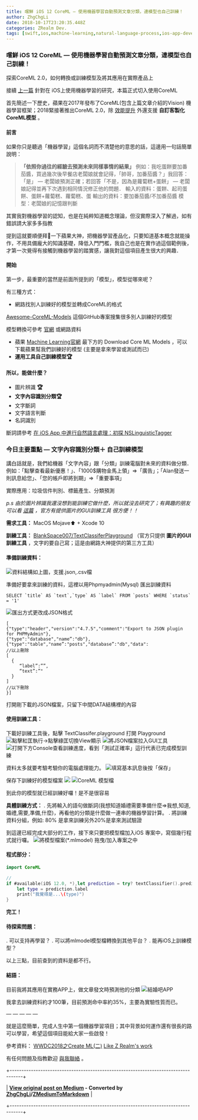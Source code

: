 ```yaml
---
title: 嚐鮮 iOS 12 CoreML — 使用機器學習自動預測文章分類，連模型也自己訓練！
author: ZhgChgLi
date: 2018-10-17T23:20:35.448Z
categories: ZRealm Dev.
tags: [swift,ios,machine-learning,natural-language-process,ios-app-development]
---
```


### 嚐鮮 iOS 12 CoreML — 使用機器學習自動預測文章分類，連模型也自己訓練！

探索CoreML 2.0，如何轉換或訓練模型及將其應用在實際產品上

接續 [上一篇](https://medium.com/@zhgchgli/vision-%E5%88%9D%E6%8E%A2-app-%E9%A0%AD%E5%83%8F%E4%B8%8A%E5%82%B3-%E8%87%AA%E5%8B%95%E8%AD%98%E5%88%A5%E4%BA%BA%E8%87%89%E8%A3%81%E5%9C%96-swift-9a9aa892f9a9) 針對在 iOS上使用機器學習的研究，本篇正式切入使用CoreML

首先簡述一下歷史，蘋果在2017年發布了CoreML(包含上篇文章介紹的Vision) 機器學習框架；2018緊接著推出CoreML 2.0，除 [效能提升](https://www.appcoda.com.tw/core-ml-2/) 外還支援 **自訂客製化CoreML模型** 。
#### 前言

如果你只是聽過「機器學習」這個名詞而不清楚他的意思的話，這邊用一句話簡單說明：
> **「依照你過往的經驗去預測未來同樣事情的結果」**
> 例如：我吃蛋餅要加番茄醬，買過幾次後早餐店老闆娘就會記得，「帥哥，加番茄醬？」我回答：「是」 — 老闆娘預測正確；若回答「不是，因為是蘿蔔糕+蛋餅」 — 老闆娘記得並再下次遇到相同情況修正他的問題．
> 輸入的資料：蛋餅、起司蛋餅、蛋餅+蘿蔔糕、蘿蔔糕、蛋
> 輸出的資料：要加番茄醬/不加番茄醬
> 模型：老闆娘的記憶跟判斷


其實我對機器學習的認知，也是在純粹知道概念理論，但沒實際深入了解過，如有錯誤請大家多多指教

提到這就要順便拜🛐一下蘋果大神，把機器學習產品化，只要知道基本概念就能操作，不用具備龐大的知識基礎，降低入門門檻，我自己也是在實作過這個範例後，才第一次覺得有接觸到機器學習的踏實感，讓我對這個項目產生很大的興趣．
#### 開始

第一步，最重要的當然是前面所提到的「模型」，模型從哪來呢？

有三種方式：
- 網路找別人訓練好的模型並轉成CoreML的格式


[Awesome-CoreML-Models](https://github.com/likedan/Awesome-CoreML-Models) 這個GitHub專案搜集很多別人訓練好的模型

模型轉換可參考 [官網](https://developer.apple.com/machine-learning/build-run-models/) 或網路資料
- 蘋果 [Machine Learning官網](https://developer.apple.com/machine-learning/build-run-models/) 最下方的 Download Core ML Models ，可以下載蘋果幫我們訓練好的模型 (主要是拿來學習或測試而已)
- **運用工具自己訓練模型🏆**

#### 所以，能做什麼？
- 圖片辨識 **🏆**
- **文字內容識別分類🏆**
- 文字斷詞
- 文字語言判斷
- 名詞識別


斷詞請參考 [在 iOS App 中進行自然語言處理：初探 NSLinguisticTagger](https://www.appcoda.com.tw/nslinguistictagger/)
### 今日主要重點 — 文字內容識別分類＋ **自己訓練模型**

講白話就是，我們給機器「文字內容」跟「分類」訓練電腦對未來的資料做分類．例如：「點擊查看最新優惠！」、「1000$購物金馬上領」=>「廣告」；「Alan發送一則訊息給您」、「您的帳戶即將到期」=>「重要事項」

實際應用：垃圾信件判別、標籤產生、分類預測

_p.s 由於圖片辨識我還沒想到能訓練它做什麼，所以就沒去研究了；有興趣的朋友可以看 [這篇](https://www.jianshu.com/p/28ed4eff68d1) ，官方有提供圖片的GUI訓練工具 很方便！！_

**需求工具：** MacOS Mojave⬆ + Xcode 10

**訓練工具：** [BlankSpace007/TextClassiferPlayground](https://github.com/BlankSpace007/TextClassiferPlayground) （官方只提供 **圖片的GUI訓練工具** ，文字的要自己寫；這是由網路大神提供的第三方工具）
#### 準備訓練資料：
![資料結構如上圖，支援.json,.csv檔](/assets/793bf2cdda0f/1*bqKGHErvqhd6gIKCnvve4Q.png "資料結構如上圖，支援.json,.csv檔")

準備好要拿來訓練的資料，這裡以用Phpmyadmin(Mysql) 匯出訓練資料
```
SELECT `title` AS `text`,`type` AS `label` FROM `posts` WHERE `status` = '1'
```
![匯出方式更改成JSON格式](/assets/793bf2cdda0f/1*fc10j10OzmI2TGemaqlDmw.png "匯出方式更改成JSON格式")
```
[
{"type":"header","version":"4.7.5","comment":"Export to JSON plugin for PHPMyAdmin"},
{"type":"database","name”:"db"},
{"type":"table","name”:"posts","database”:"db","data":
//以上刪除
[
  {
     “label”:””,
     “text”:”"
  }
]
//以下刪除
}]
```

打開剛下載的JSON檔案，只留下中間DATA結構裡的內容
#### 使用訓練工具：

下載好訓練工具後，點擊 TextClassifer.playground 打開 Playground
![點擊紅匡執行->點擊綠匡切換View顯示](/assets/793bf2cdda0f/1*ct9AHpetBuEKHDGfRwvMlg.png "點擊紅匡執行->點擊綠匡切換View顯示")
![將JSON檔案拉入GUI工具](/assets/793bf2cdda0f/1*kV_Dh2pP94gUakcmYcI6bQ.png "將JSON檔案拉入GUI工具")
![打開下方Console查看訓練進度，看到「測試正確率」這行代表已完成模型訓練](/assets/793bf2cdda0f/1*NIyGqbNaArovIDEPK6Ynhg.png "打開下方Console查看訓練進度，看到「測試正確率」這行代表已完成模型訓練")

資料太多就要考驗考驗你的電腦處理能力。
![填寫基本訊息後按「保存」](/assets/793bf2cdda0f/1*-jN91i4v0ijo6_qkCH1qwg.png "填寫基本訊息後按「保存」")

保存下訓練好的模型檔案
![](/assets/793bf2cdda0f/1*ML0yNr3NzRwGfBjIBzCfpg.png)
![CoreML 模型檔](/assets/793bf2cdda0f/1*WWg3yfrgNastu0U20iiCUQ.png "CoreML 模型檔")

到此你的模型就已經訓練好囉！是不是很容易

**具體訓練方式：**
. 先將輸入的語句做斷詞(我想知道婚禮需要準備什麼=>我想,知道,婚禮,需要,準備,什麼)，再看他的分類是什麼做一連串的機器學習計算。
. 將訓練資料分組，例如: 80% 是拿來訓練另外20%是拿來測試驗證


到這邊已經完成大部分的工作，接下來只要把模型檔加入iOS 專案中，寫個幾行程式就行囉。
![將模型檔案(*.mlmodel) 拖曳/加入專案之中](/assets/793bf2cdda0f/1*4Uc1elBmhEnQ-J8z_RIQHQ.png "將模型檔案(*.mlmodel) 拖曳/加入專案之中")
#### 程式部分：
```swift
import CoreML

//
if #available(iOS 12.0, *),let prediction = try? textClassifier().prediction(text: "要預測的文字內容") {
    let type = prediction.label
    print("我覺得是...\(type)")
}
```

**完工！**
#### 待探索問題：
. 可以支持再學習？
. 可以將mlmodel模型檔轉換到其他平台？
. 能再iOS上訓練模型？


以上三點，目前查到的資料是都不行。
#### 結語：

目前我將其應用在實務APP上，做文章發文時預測他的分類
![[結婚吧APP](https://itunes.apple.com/tw/app/%E7%B5%90%E5%A9%9A%E5%90%A7-%E4%B8%8D%E6%89%BE%E6%9C%80%E8%B2%B4-%E5%8F%AA%E6%89%BE%E6%9C%80%E5%B0%8D/id1356057329?ls=1&mt=8)](/assets/793bf2cdda0f/1*pOYPHRwPNLVtikVKzfIqsw.png "[結婚吧APP](https://itunes.apple.com/tw/app/%E7%B5%90%E5%A9%9A%E5%90%A7-%E4%B8%8D%E6%89%BE%E6%9C%80%E8%B2%B4-%E5%8F%AA%E6%89%BE%E6%9C%80%E5%B0%8D/id1356057329?ls=1&mt=8)")

我拿去訓練資料約才100筆，目前預測命中率約35%，主要為實驗性質而已。

— — — — —

就是這麼簡單，完成人生中第一個機器學習項目；其中背景如何運作還有很長的路可以學習，希望這個項目能給大家一些啟發！

參考資料： [WWDC2018之Create ML(二)](https://www.jianshu.com/p/205ee896663f)
[Like Z Realm's work](https://cdn.embedly.com/widgets/media.html?src=https%3A%2F%2Fbutton.like.co%2Fin%2Fembed%2Fzhgchgli%2Fbutton&display_name=LikeCoin&url=https%3A%2F%2Fbutton.like.co%2Fzhgchgli&image=https%3A%2F%2Fstorage.googleapis.com%2Flikecoin-foundation.appspot.com%2Flikecoin_store_user_zhgchgli_main%3FGoogleAccessId%3Dfirebase-adminsdk-eyzut%2540likecoin-foundation.iam.gserviceaccount.com%26Expires%3D2430432000%26Signature%3DgFRSNto%252BjjxXpRoYyuEMD5Ecm7mLK2uVo1vGz4NinmwLnAK0BGjcfKnItFpt%252BcYurx3wiwKTvrxvU019ruiCeNav7s7QUs5lgDDBc7c6zSVRbgcWhnJoKgReRkRu6Gd93WvGf%252BOdm4FPPgvpaJV9UE7h2MySR6%252B%252F4a%252B4kJCspzCTmLgIewm8W99pSbkX%252BQSlZ4t5Pw22SANS%252BlGl1nBCX48fGg%252Btg0vTghBGrAD2%252FMEXpGNJCdTPx8Gd9urOpqtwV4L1I2e2kYSC4YPDBD6pof1O6fKX%252BI8lGLEYiYP1sthjgf8Y4ZbgQr4Kt%252BRYIicx%252Bg6w3YWTg5zgHxAYhOINXw%253D%253D&key=a19fcc184b9711e1b4764040d3dc5c07&type=text%2Fhtml&schema=like)

有任何問題及指教歡迎 [與我聯絡](https://www.zhgchg.li/contact) 。



+-----------------------------------------------------------------------------------+

| **[View original post on Medium](https://medium.com/zrealm-ios-dev/%E5%9A%90%E9%AE%AE-ios-12-coreml-%E4%BD%BF%E7%94%A8%E6%A9%9F%E5%99%A8%E5%AD%B8%E7%BF%92%E8%87%AA%E5%8B%95%E9%A0%90%E6%B8%AC%E6%96%87%E7%AB%A0%E5%88%86%E9%A1%9E-%E9%80%A3%E6%A8%A1%E5%9E%8B%E4%B9%9F%E8%87%AA%E5%B7%B1%E8%A8%93%E7%B7%B4-793bf2cdda0f) - Converted by [ZhgChgLi](https://blog.zhgchg.li)/[ZMediumToMarkdown](https://github.com/ZhgChgLi/ZMediumToMarkdown)** |

+-----------------------------------------------------------------------------------+
